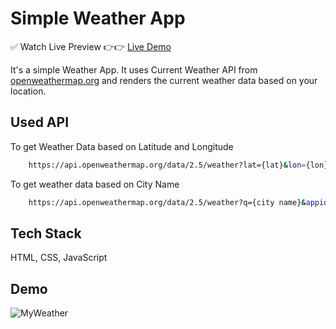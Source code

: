 # Simple Weather App

✅ Watch Live Preview 👉👉 [Live Demo](https://weather-app-by-manash.vercel.app/)

It's a simple Weather App. It uses Current Weather API from [openweathermap.org](https://openweathermap.org/) and renders the current weather data based on your location.

## Used API
To get Weather Data based on Latitude and Longitude
```bash
    https://api.openweathermap.org/data/2.5/weather?lat={lat}&lon={lon}&appid={API key}
```
To get weather data based on City Name

```bash
    https://api.openweathermap.org/data/2.5/weather?q={city name}&appid={API key}
```


## Tech Stack

HTML, CSS, JavaScript


## Demo

![MyWeather](https://github.com/Man0sh-r0y/Weather-App/assets/96605313/bf2ac22b-69bf-410a-8cb9-a05386420a3c)

